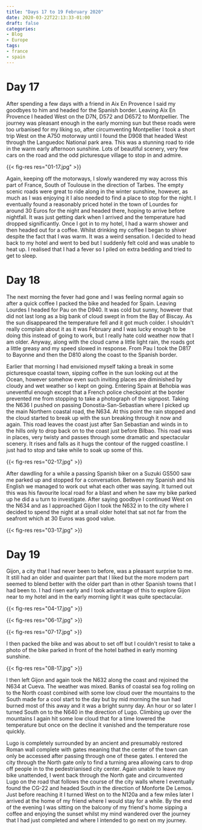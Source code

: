 ```yaml
---
title: "Days 17 to 19 February 2020"
date: 2020-03-22T22:13:33-01:00
draft: false
categories:
- Blog
- Europe
tags:
- france
- spain
---
```


# Day 17

After spending a few days with a friend in Aix En Provence I said my goodbyes to him and headed for the Spanish border. Leaving Aix En Provence I headed West on the D7N, D572 and D6572 to Montpellier. The journey was pleasant enough in the early morning sun but these roads were too urbanised for my liking so, after circumventing Montpellier I took a short trip West on the A750 motorway until I found the D908 that headed West through the Languedoc National park area. This was a stunning road to ride in the warm early afternoon sunshine. Lots of beautiful scenery, very few cars on the road and the odd picturesque village to stop in and admire. 

{{< fig-res res="01-17.jpg" >}}

<!--more-->

Again, keeping off the motorways, I slowly wandered my way across this part of France, South of Toulouse in the direction of Tarbes. The empty scenic roads were great to ride along in the winter sunshine, however, as much as I was enjoying it I also needed to find a place to stop for the night. I eventually found a reasonably priced hotel in the town of Lourdes for around 30 Euros for the night and headed there, hoping to arrive before nightfall. It was just getting dark when I arrived and the temperature had dropped significantly. Once I got in to my hotel, I had a warm shower and then headed out for a coffee. Whilst drinking my coffee I began to shiver despite the fact that I was warm. It was a weird sensation. I decided to head back to my hotel and went to bed but I suddenly felt cold and was unable to heat up. I realised that I had a fever so I piled on extra bedding and tried to get to sleep.

# Day 18

The next morning the fever had gone and I was feeling normal again so after a quick coffee I packed the bike and headed for Spain. Leaving Lourdes I headed for Pau on the D940. It was cold but sunny, however that did not last long as a big bank of cloud swept in from the Bay of Biscay. As the sun disappeared the temperature fell and it got much colder. I shouldn't really complain about it as it was February and I was lucky enough to be doing this instead of going to work, but I really hate cold weather now that I am older. Anyway, along with the cloud came a little light rain, the roads got a little greasy and my speed slowed in response. From Pau I took the D817 to Bayonne and then the D810 along the coast to the Spanish border. 

Earlier that morning I had envisioned myself taking a break in some picturesque coastal town, sipping coffee in the sun looking out at the Ocean, however somehow even such inviting places are diminished by cloudy and wet weather so I kept on going. Entering Spain at Behobia was uneventful enough except that a French police checkpoint at the border prevented me from stopping to take a photograph of the signpost. Taking the N636 I pushed on passing Donostia-San-Sebastian where I picked up the main Northern coastal road, the N634. At this point the rain stopped and the cloud started to break up with the sun breaking through it now and again. This road leaves the coast just after San Sebastian and winds in to the hills only to drop back on to the coast just before Bilbao. This road was in places, very twisty and passes through some dramatic and spectacular scenery. It rises and falls as it hugs the contour of the rugged coastline. I just had to stop and take while to soak up some of this. 

{{< fig-res res="02-17.jpg" >}}

After dawdling for a while a passing Spanish biker on a Suzuki GS500 saw me parked up and stopped for a conversation. Between my Spanish and his English we managed to work out what each other was saying. It turned out this was his favourite local road for a blast and when he saw my bike parked up he did a u turn to investigate. After saying goodbye I continued West on the N634 and as I approached Gijon I took the N632 in to the city where I decided to spend the night at a small older hotel that sat not far from the seafront which at 30 Euros was good value.

{{< fig-res res="03-17.jpg" >}}

# Day 19

Gijon, a city that I had never been to before, was a pleasant surprise to me. It still had an older and quainter part that I liked but the more modern part seemed to blend better with the older part than in other Spanish towns that I had been to. I had risen early and I took advantage of this to explore Gijon near to my hotel and in the early morning light it was quite spectacular.

{{< fig-res res="04-17.jpg" >}}

{{< fig-res res="06-17.jpg" >}}

{{< fig-res res="07-17.jpg" >}}

I then packed the bike and was about to set off but I couldn't resist to take a photo of the bike parked in front of the hotel bathed in early morning sunshine.

{{< fig-res res="08-17.jpg" >}}

I then left Gijon and again took the N632 along the coast and rejoined the N634 at Cueva. The weather was mixed. Banks of coastal sea fog rolling on to the North coast combined with some low cloud over the mountains to the South made for a cool start to the day but by mid morning the sun had burned most of this away and it was a bright sunny day. An hour or so later I turned South on to the N640 in the direction of Lugo. Climbing up over the mountains I again hit some low cloud that for a time lowered the temperature but once on the decline it vanished and the temperature rose quickly.

Lugo is completely surrounded by an ancient and presumably restored Roman wall complete with gates meaning that the center of the town can only be accessed after passing through one of these gates. I entered the city through the North gate only to find a turning area allowing cars to drop off people in to the pedestrianised city center. Again unable to leave my bike unattended, I went back through the North gate and circumvented Lugo on the road that follows the course of the city walls where I eventually found the CG-22 and headed South in the direction of Monforte De Lemos. Just before reaching it I turned West on to the N120a and a few miles later I arrived at the home of my friend where I would stay for a while. By the end of the evening I was sitting on the balcony of my friend's home sipping a coffee and enjoying the sunset whilst my mind wandered over the journey that I had just completed and where I intended to go next on my journey.